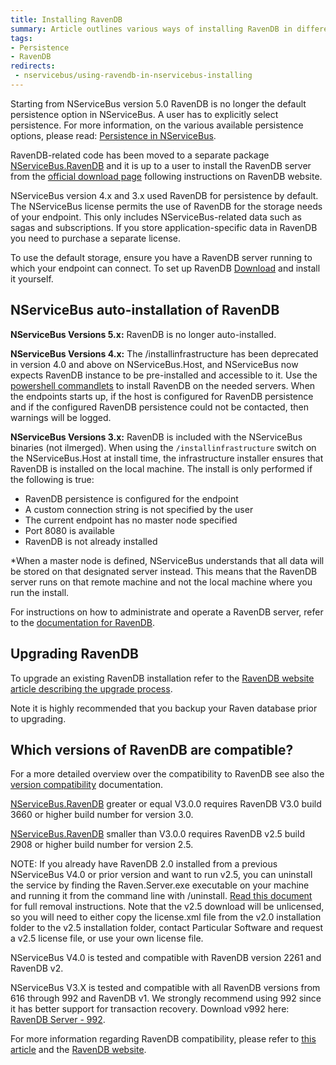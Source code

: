 ```yaml
---
title: Installing RavenDB
summary: Article outlines various ways of installing RavenDB in different versions of NServiceBus. As of version 5 it is mostly obsolete due to the fact that RavenDB is no longer part of the core.
tags:
- Persistence
- RavenDB
redirects:
 - nservicebus/using-ravendb-in-nservicebus-installing
---
```


Starting from NServiceBus version 5.0 RavenDB is no longer the default persistence option in NServiceBus. A user has to explicitly select persistence. For more information, on the various available persistence options, please read: [Persistence in NServiceBus](/nservicebus/persistence/).

RavenDB-related code has been moved to a separate package  [NServiceBus.RavenDB](https://www.nuget.org/packages/NServiceBus.RavenDB) and it is up to a user to install the RavenDB server from the [official download page](http://ravendb.net/download) following instructions on RavenDB website.

NServiceBus version 4.x and 3.x used RavenDB for persistence by default. The NServiceBus license permits the use of RavenDB for the storage needs of your endpoint. This only includes NServiceBus-related data such as sagas and subscriptions. If you store application-specific data in RavenDB you need to purchase a separate license.

To use the default storage, ensure you have a RavenDB server running to which your endpoint can connect. To set up RavenDB [Download](http://ravendb.net/download) and install it yourself.

## NServiceBus auto-installation of RavenDB

**NServiceBus Versions 5.x:** RavenDB is no longer auto-installed.

**NServiceBus Versions 4.x:** The /installinfrastructure has been deprecated in version 4.0 and above on NServiceBus.Host, and NServiceBus now expects RavenDB instance to be pre-installed and accessible to it. Use the [powershell commandlets](/nservicebus/operations/management-using-powershell.md) to install RavenDB on the needed servers. When the endpoints starts up, if the host is configured for RavenDB persistence and if the configured RavenDB persistence could not be contacted, then warnings will be logged.

**NServiceBus Versions 3.x:** RavenDB is included with the NServiceBus binaries (not ilmerged). When using the `/installinfrastructure` switch on the NServiceBus.Host at install time, the infrastructure installer ensures that RavenDB is installed on the local machine. The install is only performed if the following is true:

-   RavenDB persistence is configured for the endpoint
-   A custom connection string is not specified by the user
-   The current endpoint has no master node specified
-   Port 8080 is available
-   RavenDB is not already installed

\*When a master node is defined, NServiceBus understands that all data will be stored on that designated server  instead. This means that the RavenDB server runs on that remote machine and not the local machine where you run the install.

For instructions on how to administrate and operate a RavenDB server, refer to the [documentation for RavenDB](http://ravendb.net/docs/article-page/2.5/csharp/server/administration).

## Upgrading RavenDB

To upgrade an existing RavenDB installation refer to the [RavenDB website article describing the upgrade process](http://ravendb.net/docs/article-page/2.0/csharp/server/administration/upgrade).

Note it is highly recommended that you backup your Raven database prior to upgrading.

## Which versions of RavenDB are compatible?

For a more detailed overview over the compatibility to RavenDB see also the [version compatibility](/nservicebus/ravendb/version-compatibility.md) documentation.

[NServiceBus.RavenDB](https://www.nuget.org/packages/NServiceBus.RavenDB) greater or equal V3.0.0 requires RavenDB V3.0 build 3660 or higher build number for version 3.0.

[NServiceBus.RavenDB](https://www.nuget.org/packages/NServiceBus.RavenDB) smaller than V3.0.0 requires RavenDB v2.5 build 2908 or higher build number for version 2.5.

NOTE: If you already have RavenDB 2.0 installed from a previous NServiceBus V4.0 or prior version and want to run v2.5, you can uninstall the service by finding the Raven.Server.exe executable on your machine and running it from the command line with /uninstall. [Read this document](uninstalling-v4.md) for full removal instructions. Note that the v2.5 download will be unlicensed, so you will need to either copy the license.xml file from the v2.0 installation folder to the v2.5 installation folder, contact Particular Software and request a v2.5 license file, or use your own license file.  

NServiceBus V4.0 is tested and compatible with RavenDB version 2261 and RavenDB v2.

NServiceBus V3.X is tested and compatible with all RavenDB versions from 616 through 992 and RavenDB v1. We strongly recommend using 992 since it has better support for transaction recovery. Download v992 here: [RavenDB Server - 992](http://hibernatingrhinos.com/builds/ravendb-stable-v1.0/992).

For more information regarding RavenDB compatibility, please refer to [this article](version-compatibility.md) and the [RavenDB website](http://ravendb.net/docs/article-page/2.0/csharp/client-api/backward-compatibility).
